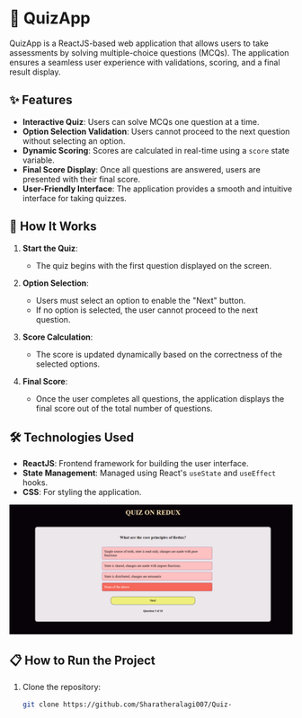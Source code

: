 # 🎯 QuizApp

QuizApp is a ReactJS-based web application that allows users to take assessments by solving multiple-choice questions (MCQs). The application ensures a seamless user experience with validations, scoring, and a final result display.

## ✨ Features

- **Interactive Quiz**: Users can solve MCQs one question at a time.
- **Option Selection Validation**: Users cannot proceed to the next question without selecting an option.
- **Dynamic Scoring**: Scores are calculated in real-time using a `score` state variable.
- **Final Score Display**: Once all questions are answered, users are presented with their final score.
- **User-Friendly Interface**: The application provides a smooth and intuitive interface for taking quizzes.

## 🚀 How It Works

1. **Start the Quiz**:
   - The quiz begins with the first question displayed on the screen.
2. **Option Selection**:

   - Users must select an option to enable the "Next" button.
   - If no option is selected, the user cannot proceed to the next question.

3. **Score Calculation**:

   - The score is updated dynamically based on the correctness of the selected options.

4. **Final Score**:
   - Once the user completes all questions, the application displays the final score out of the total number of questions.

## 🛠️ Technologies Used

- **ReactJS**: Frontend framework for building the user interface.
- **State Management**: Managed using React's `useState` and `useEffect` hooks.
- **CSS**: For styling the application.

<img width="1231" alt="Screenshot 2025-01-06 at 12 35 45 PM" src="./public/Snapshot.png" />

## 📋 How to Run the Project

1. Clone the repository:
   ```bash
   git clone https://github.com/Sharatheralagi007/Quiz-
   ```
